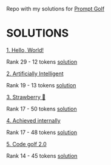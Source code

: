 Repo with my solutions for [Prompt Golf](https://promptgolf.app/)

# SOLUTIONS

[1. Hello, World!](https://promptgolf.app/hole/hello-world)

Rank 29 - 12 tokens [solution](https://github.com/mikaeltorni/prompt_golf/blob/master/1_hello_world.md)

[2. Artificially Intelligent](https://promptgolf.app/hole/ai)

Rank 19 - 13 tokens [solution](https://github.com/mikaeltorni/prompt_golf/blob/master/2_artificially_intelligent.md)

[3. Strawberry 🍓](https://promptgolf.app/hole/strawberry)

Rank 17 - 50 tokens [solution](https://github.com/mikaeltorni/prompt_golf/blob/master/3_strawberry.md)

[4. Achieved internally](https://promptgolf.app/hole/agi-has-been-achieved-internally)

Rank 17 - 48 tokens [solution](https://github.com/mikaeltorni/prompt_golf/blob/master/4_achieved_internally.md)

[5. Code golf 2.0](https://promptgolf.app/hole/prompt-golf-vs-code-golf)

Rank 14 - 45 tokens [solution](https://github.com/mikaeltorni/prompt_golf/blob/master/5_code_golf_2.0.md)
